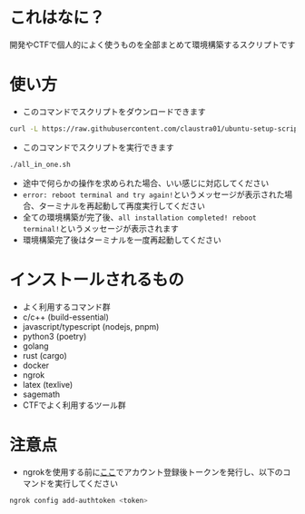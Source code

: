# これはなに？
開発やCTFで個人的によく使うものを全部まとめて環境構築するスクリプトです

# 使い方

- このコマンドでスクリプトをダウンロードできます
```sh
curl -L https://raw.githubusercontent.com/claustra01/ubuntu-setup-scripts/main/all_in_one.sh -o all_in_one.sh && chmod +x all_in_one.sh
```

- このコマンドでスクリプトを実行できます
```sh
./all_in_one.sh
```

- 途中で何らかの操作を求められた場合、いい感じに対応してください
- `error: reboot terminal and try again!`というメッセージが表示された場合、ターミナルを再起動して再度実行してください
- 全ての環境構築が完了後、`all installation completed! reboot terminal!`というメッセージが表示されます
- 環境構築完了後はターミナルを一度再起動してください


# インストールされるもの
- よく利用するコマンド群
- c/c++ (build-essential)
- javascript/typescript (nodejs, pnpm)
- python3 (poetry)
- golang
- rust (cargo)
- docker
- ngrok
- latex (texlive)
- sagemath
- CTFでよく利用するツール群


# 注意点

- ngrokを使用する前に[ここ](https://ngrok.com/)でアカウント登録後トークンを発行し、以下のコマンドを実行してください
```sh
ngrok config add-authtoken <token>
```
